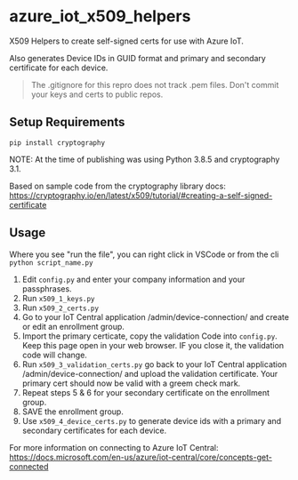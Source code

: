 # azure_iot_x509_helpers

X509 Helpers to create self-signed certs for use with Azure IoT.

Also generates Device IDs in GUID format and primary and secondary certificate
for each device.

> The .gitignore for this repro does not track .pem files.
> Don't commit your keys and certs to public repos.

## Setup Requirements

`pip install cryptography`

NOTE: At the time of publishing was using Python 3.8.5 and cryptography 3.1.

Based on sample code from the cryptography library docs:
https://cryptography.io/en/latest/x509/tutorial/#creating-a-self-signed-certificate

## Usage

Where you see "run the file", you can right click in VSCode or from the cli `python script_name.py`

1. Edit `config.py` and enter your company information and your passphrases.
2. Run `x509_1_keys.py`
3. Run `x509_2_certs.py`
4. Go to your IoT Central application /admin/device-connection/ and create or edit an enrollment group.
5. Import the primary certicate, copy the validation Code into `config.py`. Keep this page open in your web browser. IF you close it, the validation code will change. 
6. Run `x509_3_validation_certs.py` go back to your IoT Central application /admin/device-connection/ and upload the validation certificate. Your primary cert should now be valid with a greem check mark.
7. Repeat steps 5 & 6 for your secondary certificate on the enrollment group.
8. SAVE the enrollment group.
9. Use `x509_4_device_certs.py` to generate device ids with a primary and secondary certificates for each device.

For more information on connecting to Azure IoT Central: https://docs.microsoft.com/en-us/azure/iot-central/core/concepts-get-connected